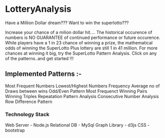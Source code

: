 

# LotteryAnalysis

Have a Million Dollar dream??? Want to win the superlotto??? 

Increase your chance of a milion dollar hit.... The historical occurence of numbers is NO GUARANTEE of continued performance or future occurence. While players have a 1 in 23 chance of winning a prize, the mathematical odds of winning the SuperLotto Plus lottery are still 1 in 41 million. For more chances at winning it big, try the SuperLotto Pattern Analysis. Click on any of the patterns..and get started !!!


## Implemented Patterns :-

Most Frequent Numbers
Lowest/Highest Numbers Frequency
Average no of Draws between wins
Odd/Even Pattern
Most Frequenct Winning Pairs
Winning Triples
Repeatation Pattern Analysis
Consecutive Number Analysis
Row Difference Pattern

### Technology Stack

Web Server - Node.js
Relational DB - MySql
Graph Library - d3js
CSS - bootstrap


